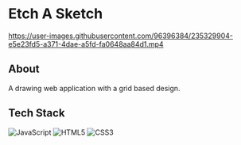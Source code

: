 # Etch A Sketch
https://user-images.githubusercontent.com/96396384/235329904-e5e23fd5-a371-4dae-a5fd-fa0648aa84d1.mp4
## About
A drawing web application with a grid based design.  
## Tech Stack
![JavaScript](https://img.shields.io/badge/javascript-%23323330.svg?style=for-the-badge&logo=javascript&logoColor=%23F7DF1E)
![HTML5](https://img.shields.io/badge/html5-%23E34F26.svg?style=for-the-badge&logo=html5&logoColor=white)
![CSS3](https://img.shields.io/badge/css3-%231572B6.svg?style=for-the-badge&logo=css3&logoColor=white)

